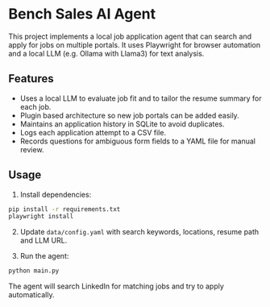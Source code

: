 # Bench Sales AI Agent

This project implements a local job application agent that can search and apply for jobs on multiple portals. It uses Playwright for browser automation and a local LLM (e.g. Ollama with Llama3) for text analysis.

## Features


- Uses a local LLM to evaluate job fit and to tailor the resume summary for each job.
- Plugin based architecture so new job portals can be added easily.
- Maintains an application history in SQLite to avoid duplicates.
- Logs each application attempt to a CSV file.
- Records questions for ambiguous form fields to a YAML file for manual review.

## Usage

1. Install dependencies:

```bash
pip install -r requirements.txt
playwright install
```

2. Update `data/config.yaml` with search keywords, locations, resume path and LLM URL.

4. Run the agent:

```bash
python main.py
```

The agent will search LinkedIn for matching jobs and try to apply automatically.

